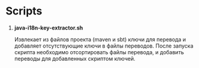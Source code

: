 # Scripts #

1. <b>java-i18n-key-extractor.sh</b>

   Извлекает из файлов проекта (maven и sbt) ключи для перевода и добавляет отсутствующие ключи
   в файлы переводов. После запуска скрипта необходимо отсортировать файлы перевода, и добавить  
   переводы для добавленных скриптом ключей.
